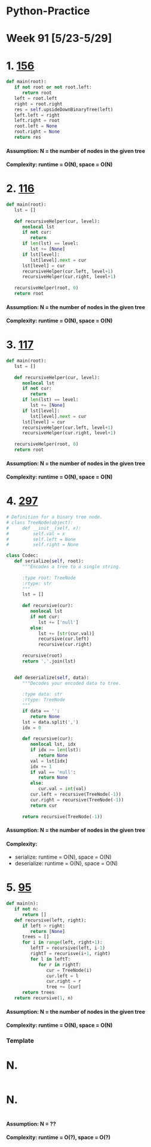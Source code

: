 # Python-Practice

# Week 91 [5/23-5/29]

# 1. [156](https://leetcode.com/problems/binary-tree-upside-down/)
```python
def main(root):
   if not root or not root.left:
      return root
   left = root.left
   right = root.right
   res = self.upsideDownBinaryTree(left)
   left.left = right
   left.right = root
   root.left = None
   root.right = None
   return res
```
#### Assumption: N = the number of nodes in the given tree
#### Complexity: runtime = O(N), space = O(N)

# 2. [116](https://leetcode.com/problems/populating-next-right-pointers-in-each-node/)
```python
def main(root):
   lst = []
        
   def recursiveHelper(cur, level):
      nonlocal lst
      if not cur:
         return
      if len(lst) == level:
         lst += [None]
      if lst[level]:
         lst[level].next = cur
      lst[level] = cur
      recursiveHelper(cur.left, level+1)
      recursiveHelper(cur.right, level+1)
      
   recursiveHelper(root, 0)
   return root
```
#### Assumption: N = the number of nodes in the given tree
#### Complexity: runtime = O(N), space = O(N)

# 3. [117](https://leetcode.com/problems/populating-next-right-pointers-in-each-node-ii/)
```python
def main(root):
   lst = []
        
   def recursiveHelper(cur, level):
      nonlocal lst
      if not cur:
         return
      if len(lst) == level:
         lst += [None]
      if lst[level]:
         lst[level].next = cur
      lst[level] = cur
      recursiveHelper(cur.left, level+1)
      recursiveHelper(cur.right, level+1)
      
   recursiveHelper(root, 0)
   return root
```
#### Assumption: N = the number of nodes in the given tree
#### Complexity: runtime = O(N), space = O(N)

# 4. [297](https://leetcode.com/problems/serialize-and-deserialize-binary-tree/)
```python
# Definition for a binary tree node.
# class TreeNode(object):
#     def __init__(self, x):
#         self.val = x
#         self.left = None
#         self.right = None

class Codec:
   def serialize(self, root):
      """Encodes a tree to a single string.
      
      :type root: TreeNode
      :rtype: str
      """
      lst = []
      
      def recursive(cur):
         nonlocal lst
         if not cur:
            lst += ['null']
         else:
            lst += [str(cur.val)]
            recursive(cur.left)
            recursive(cur.right)
      
      recursive(root)
      return ','.join(lst)
        

   def deserialize(self, data):
      """Decodes your encoded data to tree.
      
      :type data: str
      :rtype: TreeNode
      """
      if data == '':
         return None
      lst = data.split(',')
      idx = 0
      
      def recursive(cur):
         nonlocal lst, idx
         if idx >= len(lst):
            return None
         val = lst[idx]
         idx += 1
         if val == 'null':
            return None
         else:
            cur.val = int(val)
         cur.left = recursive(TreeNode(-1))
         cur.right = recursive(TreeNode(-1))
         return cur
      
      return recursive(TreeNode(-1))
```
#### Assumption: N = the number of nodes in the given tree
#### Complexity: 
- serialize: runtime = O(N), space = O(N)
- deserialize: runtime = O(N), space = O(N)

# 5. [95](https://leetcode.com/problems/unique-binary-search-trees-ii/)
```python
def main(n):
   if not n:
      return []
   def recursive(left, right):
      if left > right:
         return [None]
      trees = []
      for i in range(left, right+1):
         leftT = recursive(left, i-1)
         rightT = recurisve(i+1, right)
         for l in leftT:
            for r in rightT:
               cur = TreeNode(i)
               cur.left = l
               cur.right = r
               tree += [cur]
      return trees
   return recursive(1, n)
```
#### Assumption: N = the number of nodes in the given tree
#### Complexity: runtime = O(N), space = O(N)

### Template
# N. []()
```sql
```

# N. []()
```python
```
#### Assumption: N = ??
#### Complexity: runtime = O(?), space = O(?)
